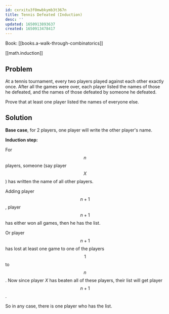 ```yaml
---
id: cxrxitu3f0mwbkymb3t367n
title: Tennis Defeated (Induction)
desc: ''
updated: 1650913893637
created: 1650913478417
---
```

Book: [[books.a-walk-through-combinatorics]]

[[math.induction]]

## Problem
At a tennis tournament, every two players played against
each other exactly once. After all the games were over,
each player listed the names of those he defeated, and
the names of those defeated by someone he defeated.

Prove that at least one player listed the names of
everyone else.


## Solution

**Base case**, for 2 players, one player will write the other player's name.

**Induction step:**

For $$n$$ players, someone (say player $$X$$) has written the name of all other players.

Adding player $$n + 1$$, player $$n + 1$$ has either won all games, then he has the list.

Or player $$n + 1$$ has lost at least one game to one
of the players $$1$$ to $$n$$. Now since player $X$ has beaten all of these players, their list will get player $$n + 1$$.

So in any case, there is one player who has the list.
